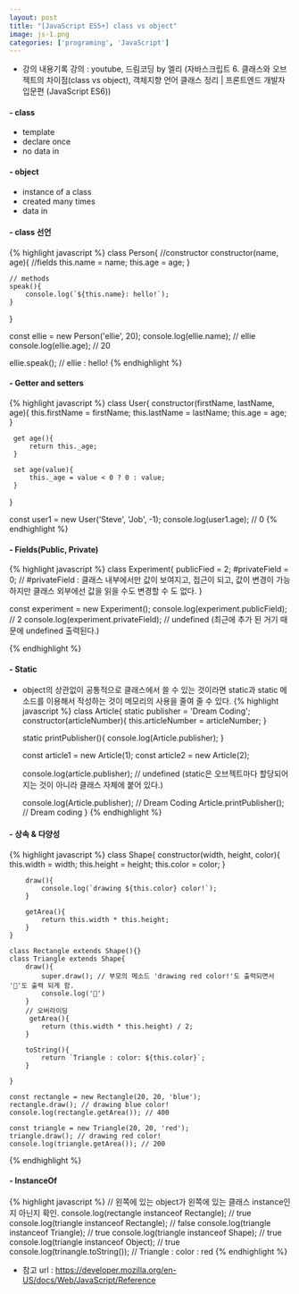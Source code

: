 ```yaml
---
layout: post
title: "[JavaScript ES5+] class vs object"
image: js-1.png
categories: ['programing', 'JavaScript']
---
```

* 강의 내용기록
강의 : youtube, 드림코딩 by 엘리 (자바스크립트 6. 클래스와 오브젝트의 차이점(class vs object), 객체지향 언어 클래스 정리 | 프론트엔드 개발자 입문편 (JavaScript ES6))


#### - class
- template
- declare once
- no data in

#### - object
- instance of a class
- created many times
- data in

#### - class 선언
{% highlight javascript %}
class Person{
    //constructor
    constructor(name, age){
        //fields
        this.name = name;
        this.age = age;
    }

    // methods
    speak(){
        console.log(`${this.name}: hello!`);
    }
}

const ellie = new Person('ellie', 20);
console.log(ellie.name); // ellie
console.log(ellie.age); // 20

ellie.speak(); // ellie : hello!
{% endhighlight %}

#### - Getter and setters
{% highlight javascript %}
class User{
     constructor(firstName, lastName, age){
         this.firstName = firstName;
         this.lastName = lastName;
         this.age = age;
     }

     get age(){
         return this._age;
     }

     set age(value){
         this._age = value < 0 ? 0 : value;
     }
}

const user1 = new User('Steve', 'Job', -1);
console.log(user1.age); // 0
{% endhighlight %}

#### - Fields(Public, Private)
{% highlight javascript %}
class Experiment{
    publicFied = 2;
    #privateField = 0;    // #privateField : 클래스 내부에서만 값이 보여지고, 접근이 되고, 값이 변경이 가능하지만 클래스 외부에선 값을 읽을 수도 변경할 수 도 없다.
}

const experiment = new Experiment();
console.log(experiment.publicField); // 2
console.log(experiment.privateField); // undefined (최근에 추가 된 거기 때문에 undefined 출력된다.)

{% endhighlight %}

#### - Static
 - object의 상관없이 공통적으로 클래스에서 쓸 수 있는 것이라면 static과 static 메소드를 이용해서 작성하는 것이 메모리의 사용을 줄여 줄 수 있다.
{% highlight javascript %}
class Article{
    static publisher = 'Dream Coding';
    constructor(articleNumber){
        this.articleNumber = articleNumber;
    }

    static printPublisher(){
        console.log(Article.publisher);
    }

    const article1 = new Article(1);
    const article2 = new Article(2);

    console.log(article.publisher); // undefined (static은 오브젝트마다 할당되어 지는 것이 아니라 클래스 자체에 붙어 있다.)

    console.log(Article.publisher); // Dream Coding
    Article.printPublisher(); // Dream coding
}
{% endhighlight %}

#### - 상속 & 다양성
 {% highlight javascript %}
    class Shape{
        constructor(width, height, color){
            this.width = width;
            this.height = height;
            this.color = color;
        }

        draw(){
            console.log(`drawing ${this.color} color!`);
        }

        getArea(){
            return this.width * this.height;
        }
    }

    class Rectangle extends Shape(){}
    class Triangle extends Shape{
        draw(){
            super.draw(); // 부모의 메소드 'drawing red color!'도 출력되면서 '🔺'도 출력 되게 함.
            console.log('🔺')
        }
        // 오버라이딩
         getArea(){
            return (this.width * this.height) / 2;
        }

        toString(){
            return `Triangle : color: ${this.color}`;
        }

    }

    const rectangle = new Rectangle(20, 20, 'blue');
    rectangle.draw(); // drawing blue color!
    console.log(rectangle.getArea()); // 400

    const triangle = new Triangle(20, 20, 'red');
    triangle.draw(); // drawing red color!
    console.log(triangle.getArea()); // 200

 {% endhighlight %}

 #### - InstanceOf
  {% highlight javascript %}
    // 왼쪽에 있는 object가 왼쪽에 있는 클래스 instance인지 아닌지 확인.
    console.log(rectangle instanceof Rectangle);  // true
    console.log(triangle instanceof Rectangle);   // false
    console.log(triangle instanceof Triangle); // true
    console.log(triangle instanceof Shape); // true
    console.log(triangle instanceof Object); // true
    console.log(trinangle.toString()); // Triangle : color : red
   {% endhighlight %}


- 참고 url : https://developer.mozilla.org/en-US/docs/Web/JavaScript/Reference